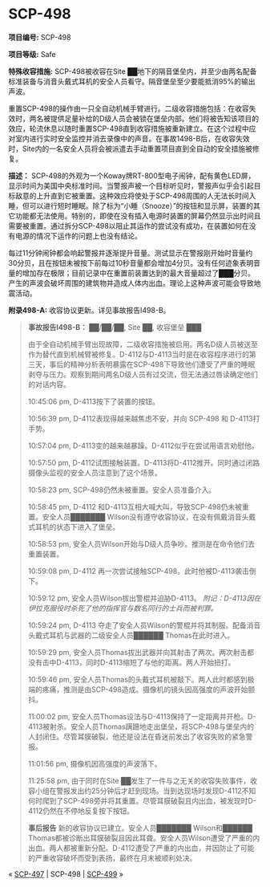 # SCP-498
                        


**项目编号:** SCP-498

**项目等级:** Safe

**特殊收容措施:**  SCP-498被收容在Site ██地下的隔音堡垒内，并至少由两名配备标准装备与消音头戴式耳机的安全人员看守。隔音堡垒至少要能抵消95%的输出声波。

重置SCP-498的操作由一只全自动机械手臂进行。二级收容措施包括：在收容失效时，两名被提供足量补给的D级人员会被锁在堡垒内部。他们将被告知该项目的效应，轮流休息以随时重置SCP-498直到收容措施被重新建立。在这个过程中应对室内进行实时安全监控并消去录像中的声音。在事故1498-B后，在收容失效时，Site内的一名安全人员将会被派遣去手动重置项目直到全自动的安全措施被修复。

**描述：** SCP-498的外观为一个Koway牌RT-800型电子闹钟，配有黄色LED屏，显示时间为美国中央标准时间。当警报声被一个目标听见时，警报声似乎会引起目标敌意的上升直到它被重置。这种效应将使处于SCP-498周围的人无法长时间入睡，但可以进行短时睡眠。除了标为“小睡（Snooze）”的按钮和显示屏，装置的其它功能都无法使用。特别的，即使在没有插入电源时装置的屏幕仍然显示出时间且需要被重置。通过拆分SCP-498以阻止其运作的尝试没有成功，在装置如何在没有电源的情况下运作的问题上也没有结论。

每过11分钟闹钟都会响起警报并逐渐提升音量。测试显示在警报刚开始时音量约30分贝，且在按钮未被按下前每过10秒音量都会增加4分贝。没有任何迹象表明音量的增加存在极限；目前记录中在重置前装置达到的最大音量超过了███分贝。产生的声波会破坏周围的建筑物并造成人体内出血。理论上这种声波可能会导致地震活动。

**附录498-A:** 收容协议更新。详见事故报告I498-B。


> **事故报告I498-B：** 
██/██/██, Site ██, 收容堡垒 ███
> 
> 由于全自动机械手臂出现故障，二级收容措施被启用。两名D级人员被送至作为替代直到机械臂被修复。D-4112与D-4113当时是在收容程序进行的第三天，事后的精神分析表明暴露在SCP-498下导致他们遭受了严重的睡眠剥夺与压力。观察到期间两名D级人员有过交流，但无法通过唇读确定他们的对话内容。
> 
> 10:45:06 pm, D-4113按下了装置的按钮。
> 
> 10:56:39 pm, D-4112表现得越来越焦虑不安，并向 SCP-498 和 D-4113打手势。
> 
> 10:57:04 pm, D-4113变的越来越暴躁。D-4112似乎在尝试用语言劝慰他。
> 
> 10:57:50 pm, D-4112试图接触装置。D-4113将D-4112推开。同时通过闭路摄像头监视的安全人员注意到了这个场景。
> 
> 10:58:23 pm, SCP-498仍然未被重置。安全人员准备介入。
> 
> 10:58:45 pm, D-4112 和D-4113互相大喊大叫，导致SCP-498仍未被重置。安全人员███████ Wilson没有遵守收容协议，在没有佩戴消音头戴式耳机的状态下进入了堡垒。
> 
> 10:58:53 pm, 安全人员Wilson开始与D级人员争吵。推测是在命令他们去重置装置。
> 
> 10:59:08 pm, D-4112 再一次尝试接触SCP-498。此时他被D-4113袭击倒下。
> 
> 10:59:12 pm, 安全人员Wilson拔出警棍并迫胁D-4113。
*附记：D-4113因在伊拉克服役时杀死了他的指挥官与数名同行的士兵而被判罪。* 
> 
> 10:59:24 pm, D-4113 夺走了安全人员Wilson的警棍并将其制服。配备消音头戴式耳机与武器的二级安全人员██████ Thomas在此时进入。
> 
> 10:59:29 pm, 安全人员Thomas拔出武器并向其射击了两次。两次射击都没有击中D-4113，同时D-4113缩短了与他的距离。两人开始扭打。
> 
> 10:59:46 pm, 安全人员Thomas的头戴式耳机被敲下。两人此时都感到极端的疼痛，推测是由SCP-498造成。摄像机的镜头因高强度的声波开始颤抖。
> 
> 11:00:02 pm, 安全人员Thomas设法与D-4113保持了一定距离并开枪。D-4113被射杀。安全人员Thomas蹒跚地走出堡垒，将SCP-498与堡垒内的人封闭住。尽管耳膜破裂，他还是设法在昏迷前发出了收容失败的紧急警报。
> 
> 11:01:56 pm, 摄像机因高强度的声波落下。
> 
> 11:25:58 pm, 由于同时在Site ██发生了一件与之无关的收容失败事件，收容小组在警报发出约25分钟后才赶到现场。当到达现场时发现D-4112不知何时爬到了SCP-498旁并将其重置。尽管耳膜破裂且内出血，被发现时D-4112仍然在不停地反复按下按钮。
> 
> **事后报告** 
新的收容协议已建立。安全人员███████ Wilson和██████ Thomas都被诊断出耳膜破裂且因此耳聋。安全人员Wilson遭受了严重的内出血。两人都被重新分配。D-4112遭受了严重的内出血，并因防止了可能的严重收容破坏而受到表扬，最终在月末被顺利处决。
> 



« [SCP-497](/scp-497) | SCP-498 | [SCP-499](/scp-499) »





                    